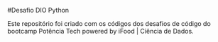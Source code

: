 #Desafio DIO Python

Este repositório foi criado com os códigos dos desafios de código do bootcamp Potência Tech powered by iFood | Ciência de Dados.
